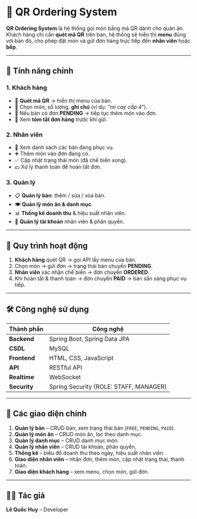 # 🧾 QR Ordering System

**QR Ordering System** là hệ thống gọi món bằng mã QR dành cho quán ăn.  
Khách hàng chỉ cần **quét mã QR** trên bàn, hệ thống sẽ hiển thị **menu** đúng với bàn đó, cho phép đặt món và gửi đơn hàng trực tiếp đến **nhân viên** hoặc **bếp**.

---

## 🚀 Tính năng chính

### **1. Khách hàng**
- 📱 **Quét mã QR** → hiển thị menu của bàn.
- 🛒 Chọn món, số lượng, **ghi chú** (ví dụ: *"mì cay cấp 4"*).
- 🔁 Nếu bàn có đơn **PENDING** → tiếp tục thêm món vào đơn.
- 🧾 Xem **tóm tắt đơn hàng** trước khi gửi.

### **2. Nhân viên**
- 👀 Xem danh sách các bàn đang phục vụ.
- ➕ Thêm món vào đơn đang có.
- ✅ Cập nhật trạng thái món (đã chế biến xong).
- 💵 Xử lý thanh toán để hoàn tất đơn.

### **3. Quản lý**
- 📋 **Quản lý bàn**: thêm / sửa / xóa bàn.
- 🍽️ **Quản lý món ăn & danh mục**.
- 📊 **Thống kê doanh thu** & hiệu suất nhân viên.
- 👤 **Quản lý tài khoản** nhân viên & phân quyền.

---

## 🔄 Quy trình hoạt động

1. **Khách hàng** quét QR → gọi API lấy menu của bàn.  
2. Chọn món → gửi đơn → trạng thái bàn chuyển **PENDING**.  
3. **Nhân viên** xác nhận chế biến → đơn chuyển **ORDERED**.  
4. Khi hoàn tất & thanh toán → đơn chuyển **PAID** → bàn sẵn sàng phục vụ tiếp.  

---

## 🛠️ Công nghệ sử dụng

| Thành phần    | Công nghệ                              |
|---------------|----------------------------------------|
| **Backend**   | Spring Boot, Spring Data JPA           |
| **CSDL**      | MySQL                                  |
| **Frontend**  | HTML, CSS, JavaScript                  |
| **API**       | RESTful API                            |
| **Realtime**  | WebSocket                              |
| **Security**  | Spring Security (ROLE: STAFF, MANAGER) |

---

## 📸 Các giao diện chính

1. **Quản lý bàn** – CRUD bàn, xem trạng thái bàn (`FREE`, `PENDING`, `PAID`).  
2. **Quản lý món ăn** – CRUD món ăn, lọc theo danh mục.  
3. **Quản lý danh mục** – CRUD danh mục món.  
4. **Quản lý nhân viên** – CRUD tài khoản, phân quyền.  
5. **Thống kê** – biểu đồ doanh thu theo ngày, hiệu suất nhân viên.  
6. **Giao diện nhân viên** – nhận đơn, thêm món, cập nhật trạng thái, thanh toán.  
7. **Giao diện khách hàng** – xem menu, chọn món, gửi đơn.  

---

## 👨‍💻 Tác giả
**Lê Quốc Huy** – Developer
